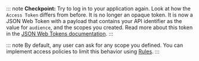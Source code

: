 ::: note
**Checkpoint:** Try to log in to your application again. Look at how the `Access Token` differs from before. It is no longer an opaque token. It is now a JSON Web Token with a payload that contains your API identifier as the value for `audience`, and the scopes you created. Read more about this token in the [JSON Web Tokens documentation](/jwt).
:::

::: note
By default, any user can ask for any scope you defined. You can implement access policies to limit this behavior using [Rules](/rules).
:::
